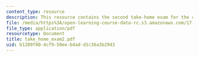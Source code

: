 ```yaml
---
content_type: resource
description: This resource contains the second take-home exam for the course.
file: /media/https%3A/open-learning-course-data-rc.s3.amazonaws.com/17-906-reading-seminar-in-social-science-the-geopolitics-and-geoeconomics-of-global-energy-spring-2007/b1209f804cf950eeb4add1c36a3b2943_take_home_exam2.pdf
file_type: application/pdf
resourcetype: Document
title: take_home_exam2.pdf
uid: b1209f80-4cf9-50ee-b4ad-d1c36a3b2943
---
```

